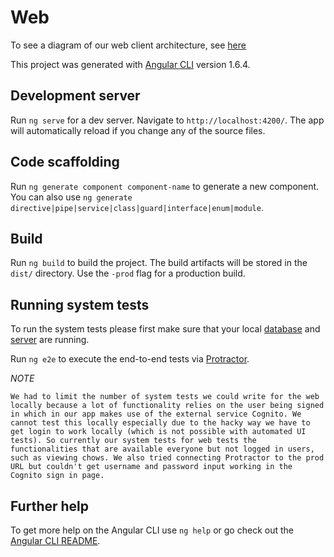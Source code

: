 # Web

To see a diagram of our web client architecture, see [here](../doc/chowmein%20web%20client%20architecture%20diagram.pdf)

This project was generated with [Angular CLI](https://github.com/angular/angular-cli) version 1.6.4.

## Development server

Run `ng serve` for a dev server. Navigate to `http://localhost:4200/`. The app will automatically reload if you change any of the source files.

## Code scaffolding

Run `ng generate component component-name` to generate a new component. You can also use `ng generate directive|pipe|service|class|guard|interface|enum|module`.

## Build

Run `ng build` to build the project. The build artifacts will be stored in the `dist/` directory. Use the `-prod` flag for a production build.

## Running system tests

To run the system tests please first make sure that your local [database](https://github.com/KieranL/Chow-Me-In/blob/master/server/chowmein/database/README.md) and [server](https://github.com/KieranL/Chow-Me-In/blob/master/server/README.md#how-to-setup-server-locally) are running.

Run `ng e2e` to execute the end-to-end tests via [Protractor](http://www.protractortest.org/).

*NOTE*

```
We had to limit the number of system tests we could write for the web locally because a lot of functionality relies on the user being signed in which in our app makes use of the external service Cognito. We cannot test this locally especially due to the hacky way we have to get login to work locally (which is not possible with automated UI tests). So currently our system tests for web tests the functionalities that are available everyone but not logged in users, such as viewing chows. We also tried connecting Protractor to the prod URL but couldn't get username and password input working in the Cognito sign in page.
```

## Further help

To get more help on the Angular CLI use `ng help` or go check out the [Angular CLI README](https://github.com/angular/angular-cli/blob/master/README.md).
